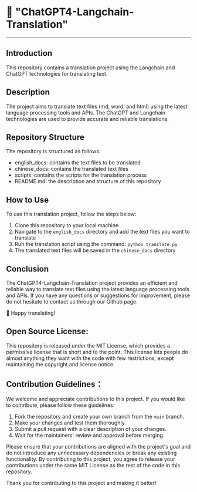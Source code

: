 # :page_with_curl: "ChatGPT4-Langchain-Translation" 
---

## Introduction
This repository contains a translation project using the Langchain and ChatGPT technologies for translating text.

## Description
The project aims to translate text files (md, word, and html) using the latest language processing tools and APIs. The ChatGPT and Langchain technologies are used to provide accurate and reliable translations.

## Repository Structure
The repository is structured as follows:
- english_docs: contains the text files to be translated
- chinese_docs: contains the translated text files
- scripts: contains the scripts for the translation process
- README.md: the description and structure of this repository

## How to Use
To use this translation project, follow the steps below:
1. Clone this repository to your local machine
2. Navigate to the `english_docs` directory and add the text files you want to translate
3. Run the translation script using the command: `python translate.py`
4. The translated text files will be saved in the `chinese_docs` directory

## Conclusion
The ChatGPT4-Langchain-Translation project provides an efficient and reliable way to translate text files using the latest language processing tools and APIs. If you have any questions or suggestions for improvement, please do not hesitate to contact us through our Github page.

:rocket: Happy translating!


## Open Source License:

This repository is released under the MIT License, which provides a permissive license that is short and to the point. This license lets people do almost anything they want with the code with few restrictions, except maintaining the copyright and license notice.

## Contribution Guidelines：

We welcome and appreciate contributions to this project. If you would like to contribute, please follow these guidelines:

1. Fork the repository and create your own branch from the `main` branch.
2. Make your changes and test them thoroughly.
3. Submit a pull request with a clear description of your changes.
4. Wait for the maintainers' review and approval before merging.

Please ensure that your contributions are aligned with the project's goal and do not introduce any unnecessary dependencies or break any existing functionality. By contributing to this project, you agree to release your contributions under the same MIT License as the rest of the code in this repository.

Thank you for contributing to this project and making it better!

